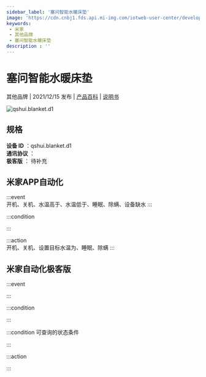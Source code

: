 ```yaml
---
sidebar_label: '塞问智能水暖床垫'
image: 'https://cdn.cnbj1.fds.api.mi-img.com/iotweb-user-center/developer_1679068737419ehLxDRI5.png?GalaxyAccessKeyId=AKVGLQWBOVIRQ3XLEW&Expires=9223372036854775807&Signature=M2b0ydsPVWnsHtiuXdZmjGR9oxk='
keywords: 
 - 米家
 - 其他品牌
 - 塞问智能水暖床垫
description : ''
---
```

# 塞问智能水暖床垫

其他品牌 | 2021/12/15 发布 | [产品百科](https://home.mi.com/webapp/content/baike/product/index.html?model=qshui.blanket.d1/) | [说明书](https://home.mi.com/views/introduction.html?model=qshui.blanket.d1&region=cn)

![qshui.blanket.d1](https://cdn.cnbj1.fds.api.mi-img.com/iotweb-user-center/developer_1679068737419ehLxDRI5.png?GalaxyAccessKeyId=AKVGLQWBOVIRQ3XLEW&Expires=9223372036854775807&Signature=M2b0ydsPVWnsHtiuXdZmjGR9oxk=)

## 规格  
> 
**设备 ID** ：qshui.blanket.d1  
**通讯协议** ：  
**极客版**  ： 待补充 


## 米家APP自动化  

:::event  
开机、关机、水温高于、水温低于、睡眠、除螨、设备缺水
:::

:::condition  

:::

:::action   
开机、关机、设置目标水温为、睡眠、除螨
:::

## 米家自动化极客版  

:::event  

:::

:::condition  

:::

:::condition 可查询的状态条件  

:::

:::action  

:::

        
